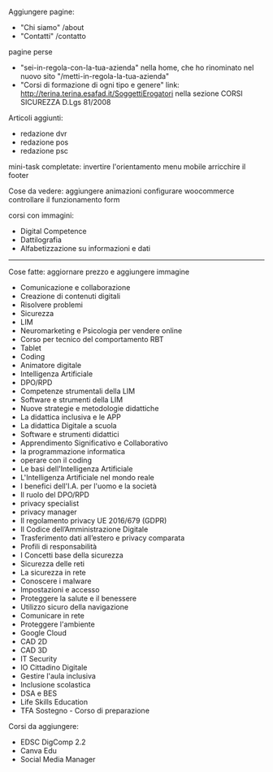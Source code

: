 Aggiungere pagine:

-   "Chi siamo" /about
-   "Contatti" /contatto

pagine perse

-   "sei-in-regola-con-la-tua-azienda" nella home, che ho rinominato nel nuovo sito "/metti-in-regola-la-tua-azienda"
-   "Corsi di formazione di ogni tipo e genere" link: http://terina.terina.esafad.it/SoggettiErogatori nella sezione CORSI SICUREZZA D.Lgs 81/2008

Articoli aggiunti:

-   redazione dvr
-   redazione pos
-   redazione psc

mini-task completate:
invertire l'orientamento menu mobile
arricchire il footer

Cose da vedere:
aggiungere animazioni
configurare woocommerce
controllare il funzionamento form

corsi con immagini:

-   Digital Competence
-   Dattilografia
-   Alfabetizzazione su informazioni e dati

---

Cose fatte: aggiornare prezzo e aggiungere immagine

-   Comunicazione e collaborazione
-   Creazione di contenuti digitali
-   Risolvere problemi
-   Sicurezza
-   LIM
-   Neuromarketing e Psicologia per vendere online
-   Corso per tecnico del comportamento RBT
-   Tablet
-   Coding
-   Animatore digitale
-   Intelligenza Artificiale
-   DPO/RPD
-   Competenze strumentali della LIM
-   Software e strumenti della LIM
-   Nuove strategie e metodologie didattiche
-   La didattica inclusiva e le APP
-   La didattica Digitale a scuola
-   Software e strumenti didattici
-   Apprendimento Significativo e Collaborativo
-   la programmazione informatica
-   operare con il coding
-   Le basi dell'Intelligenza Artificiale
-   L'Intelligenza Artificiale nel mondo reale
-   I benefici dell'I.A. per l'uomo e la società
-   Il ruolo del DPO/RPD
-   privacy specialist
-   privacy manager
-   Il regolamento privacy UE 2016/679 (GDPR)
-   Il Codice dell’Amministrazione Digitale
-   Trasferimento dati all’estero e privacy comparata
-   Profili di responsabilità
-   I Concetti base della sicurezza
-   Sicurezza delle reti
-   La sicurezza in rete
-   Conoscere i malware
-   Impostazioni e accesso
-   Proteggere la salute e il benessere
-   Utilizzo sicuro della navigazione
-   Comunicare in rete
-   Proteggere l'ambiente
-   Google Cloud
-   CAD 2D
-   CAD 3D
-   IT Security
-   IO Cittadino Digitale
-   Gestire l'aula inclusiva
-   Inclusione scolastica
-   DSA e BES
-   Life Skills Education
-   TFA Sostegno - Corso di preparazione


Corsi da aggiungere: 
-   EDSC DigComp 2.2
-   Canva Edu
-   Social Media Manager
